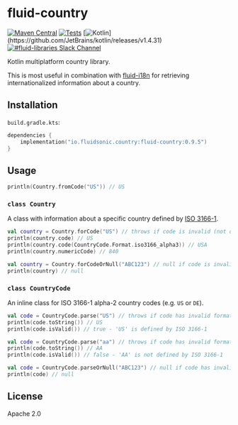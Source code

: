 fluid-country
=============

[![Maven Central](https://img.shields.io/maven-central/v/io.fluidsonic.country/fluid-country?label=Maven%20Central)](https://search.maven.org/artifact/io.fluidsonic.country/fluid-country)
[![Tests](https://github.com/fluidsonic/fluid-country/workflows/Tests/badge.svg)](https://github.com/fluidsonic/fluid-country/actions?workflow=Tests)
[![Kotlin](https://img.shields.io/badge/Kotlin-1.4.31%20(Darwin,%20JVM,%20JS)-blue.svg)](https://github.com/JetBrains/kotlin/releases/v1.4.31)
[![#fluid-libraries Slack Channel](https://img.shields.io/badge/slack-%23fluid--libraries-543951.svg?label=Slack)](https://kotlinlang.slack.com/messages/C7UDFSVT2/)

Kotlin multiplatform country library.

This is most useful in combination with [fluid-i18n](https://github.com/fluidsonic/fluid-i18n) for retrieving internationalized information about a country.



Installation
------------

`build.gradle.kts`:

```kotlin
dependencies {
	implementation("io.fluidsonic.country:fluid-country:0.9.5")
}
```

Usage
-----

```kotlin
println(Country.fromCode("US")) // US
```

### `class Country`

A class with information about a specific country defined by [ISO 3166-1](https://www.iso.org/obp/ui/).

```kotlin
val country = Country.forCode("US") // throws if code is invalid (not defined by ISO 3166-1) or has an invalid format (not two latin letters)
println(country.code) // US
println(country.code(CountryCode.Format.iso3166_alpha3)) // USA
println(country.numericCode) // 840
```

```kotlin
val country = Country.forCodeOrNull("ABC123") // null if code is invalid (not defined by ISO 3166-1) or has an invalid format (not two latin letters)
println(country) // null
```

### `class CountryCode`

An inline class for ISO 3166-1 alpha-2 country codes (e.g. `US` or `DE`).

```kotlin
val code = CountryCode.parse("US") // throws if code has invalid format (not two latin letters)
println(code.toString()) // US
println(code.isValid()) // true - 'US' is defined by ISO 3166-1
```

```kotlin
val code = CountryCode.parse("aa") // throws if code has invalid format (not two latin letters)
println(code.toString()) // AA
println(code.isValid()) // false - 'AA' is not defined by ISO 3166-1
```

```kotlin
val code = CountryCode.parseOrNull("ABC123") // null if code has invalid format (not two latin letters)
println(code) // null
```

License
-------

Apache 2.0

